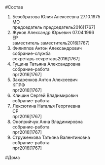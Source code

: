 #Состав  
1. Безобразова Юлия Алексеевна 27.10.1975  
    МО  
    председатель председатель2016[1767]  
2. Жуков Александр Юрьевич 07.04.1966  
    ЕР  
    заместитель заместитель2016[1767]  
3. Филиппов Антон Александрович  
    собрание-служба  
    секретарь секретарь2016[1767]  
4. Гущина Татьяна Александровна  
    собрание-работа  
    прг2016[1767]  
5. Захаренков Антон Алексеевич  
    КПРФ  
    прг2016[1767]  
6. Клишин Сергей Владимирович  
    собрание-работа  
7. Лексютина Наталья Георгиевна  
    СР  
    прг2016[1767]  
8. Оноприйчук Анна Владимировна  
    собрание-работа  
    прг2016[1767]  
9. Струженкова Татьяна Валентиновна  
    собрание-работа  
    прг2016[1767]  
  
#Дома  
